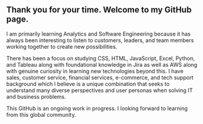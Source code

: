 ## Thank you for your time. Welcome to my GitHub page. 

I am primarily learning Analytics and Software Engineering because it has always been interesting to listen to customers, leaders, and team members working together to create new possibilities. 

There has been a focus on studying CSS, HTML, JavaScript, Excel, Python, and Tableau along with foundational knowledge in Jira as well as AWS along with genuine curiosity in learning new technologies beyond this. I have sales, customer service, financial services, e-commerce, and tech support background which I believe is a unique combination that seeks to understand many diverse perspectives and user personas when solving IT and business problems. 

This GitHub is an ongoing work in progress. I looking forward to learning from this global community.

<!--
**techlobster/techlobster** is a ✨ _special_ ✨ repository because its `README.md` (this file) appears on your GitHub profile.

Here are some ideas to get you started:

- 🔭 I’m currently working on ...
- 🌱 I’m currently learning ...
- 👯 I’m looking to collaborate on ...
- 🤔 I’m looking for help with ...
- 💬 Ask me about ...
- 📫 How to reach me: ...
- 😄 Pronouns: ...
- ⚡ Fun fact: ...
-->
